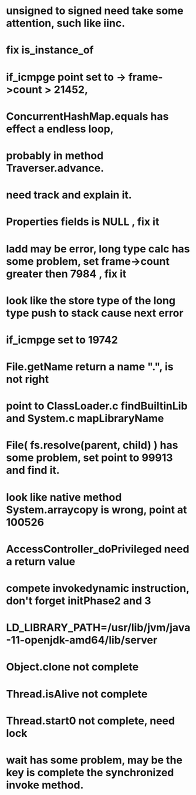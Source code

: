 # unsigned to signed need take some attention, such like iinc.

# fix is_instance_of

# if_icmpge point set to -> frame->count > 21452,  
# ConcurrentHashMap.equals has effect a endless loop, 
# probably in method Traverser.advance. 
# need track and explain it.

# Properties fields is NULL , fix it


# ladd may be error, long type calc has some problem, set frame->count greater then 7984 , fix it
# look like the store type of the long type push to stack cause next error 

# if_icmpge set to 19742

# File.getName return a name ".", is not right
# point to ClassLoader.c findBuiltinLib and System.c mapLibraryName

# File( fs.resolve(parent, child) ) has some problem, set point to 99913 and find it.
# look like native method System.arraycopy is wrong, point at 100526

# AccessController_doPrivileged need a return value

# compete invokedynamic instruction, don't forget initPhase2 and 3

# LD_LIBRARY_PATH=/usr/lib/jvm/java-11-openjdk-amd64/lib/server

# Object.clone not complete
# Thread.isAlive not complete
# Thread.start0 not complete, need lock

# wait has some problem, may be the key is complete the synchronized invoke method.